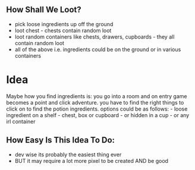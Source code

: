 
## How Shall We Loot?
- pick loose ingredients up off the ground
- loot chest - chests contain random loot
- loot random containers like chests, drawers, cupboards - they all contain random loot
- all of the above i.e. ingredients could be on the ground or in various containers

# Idea
Maybe how you find ingredients is:
	you go into a room and on entry game becomes a point and click adventure.
	you have to find the right things to click on to find the potion ingredients.
	options could be as follows:
		- loose ingredient on a shelf
		- chest, box or cupboard
		- or hidden in a cup
		- or any irl container

## How Easy Is This Idea To Do:
- dev wise its probably the easiest thing ever
- BUT it may require a lot more pixel to be created AND be good